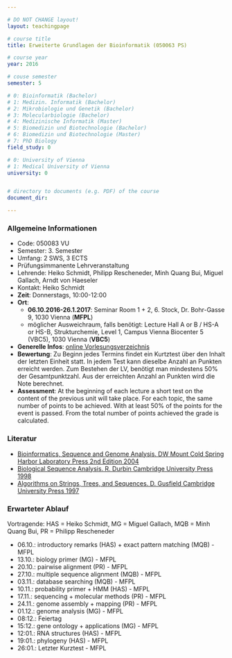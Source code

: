 ```yaml
---

# DO NOT CHANGE layout!
layout: teachingpage

# course title
title: Erweiterte Grundlagen der Bioinformatik (050063 PS)

# course year
year: 2016

# couse semester
semester: 5

# 0: Bioinformatik (Bachelor)
# 1: Medizin. Informatik (Bachelor)
# 2: Mikrobiologie und Genetik (Bachelor)
# 3: Molecularbiologie (Bachelor)
# 4: Medizinische Informatik (Master)
# 5: Biomedizin und Biotechnologie (Bachelor)
# 6: Biomedizin und Biotechnologie (Master)
# 7: PhD Biology
field_study: 0

# 0: University of Vienna
# 1: Medical University of Vienna
university: 0


# directory to documents (e.g. PDF) of the course
document_dir: 

---
```



<!-- BEGIN COURSE CONTENT -->

### Allgemeine Informationen
<div class="hline"></div>

* Code: 050083 VU
* Semester: 3. Semester
* Umfang: 2 SWS, 3 ECTS
* Prüfungsimmanente Lehrveranstaltung
* Lehrende:  Heiko Schmidt, Philipp Rescheneder, Minh Quang Bui, Miguel Gallach, Arndt von Haeseler
* Kontakt:  Heiko Schmidt
* __Zeit__: Donnerstags, 10:00-12:00
* __Ort__: 
  * __06.10.2016-26.1.2017__: Seminar Room 1 + 2, 6. Stock, Dr. Bohr-Gasse 9, 1030 Vienna (__MFPL__)
  * möglicher Ausweichraum, falls benötigt: Lecture Hall A or B / HS-A or HS-B, Strukturchemie, Level 1, Campus Vienna Biocenter 5 (VBC5), 1030 Vienna (__VBC5__)
* __Generelle Infos__: [online Vorlesungsverzeichnis](http://online.univie.ac.at/vlvz?titel=&match_t=substring&match=substring&lvnr=050083&sprachauswahl=-1&semester=current&extended=Y)
* __Bewertung__: Zu Beginn jedes Termins findet ein Kurtztest über den Inhalt der letzten Einheit statt. In jedem Test kann dieselbe Anzahl an Punkten erreicht werden. Zum Bestehen der LV, benötigt man mindestens 50% der Gesamtpunktzahl. Aus der erreichten Anzahl an Punkten wird die Note berechnet.
* __Assessment__: At the beginning of each lecture a short test on the content of the previous unit will take place. For each topic, the same number of points to be achieved. With at least 50% of the points for the event is passed. From the total number of points achieved the grade is calculated.

### Literatur
<div class="hline"></div>

* [Bioinformatics, Sequence and Genome Analysis. DW Mount Cold Spring Harbor Laboratory Press 2nd Edition 2004](http://www.bioinformaticsonline.org/)
* [Biological Sequence Analysis. R. Durbin Cambridge University Press 1998](http://books.google.at/books?id=R5P2GlJvigQC)
* [Algorithms on Strings, Trees, and Sequences. D. Gusfield Cambridge University Press 1997](http://books.google.at/books?id=STGlsyqtjYMC) 

### Erwarteter Ablauf 
<div class="hline"></div>

Vortragende: HAS = Heiko Schmidt, MG = Miguel Gallach, MQB = Minh Quang Bui, PR = Philipp Rescheneder

* 06.10.: introductory remarks (HAS) + exact pattern matching (MQB) - MFPL
* 13.10.: biology primer (MG) - MFPL
* 20.10.: pairwise alignment (PR) - MFPL
* 27.10.: multiple sequence alignment (MQB) - MFPL
* 03.11.: database searching (MQB) - MFPL
* 10.11.: probability primer + HMM (HAS) - MFPL
* 17.11.: sequencing + molecular methods (PR) - MFPL
* 24.11.: genome assembly + mapping (PR) - MFPL
* 01.12.: genome analysis (MG) - MFPL
* 08:12.: Feiertag
* 15:12.: gene ontology + applications (MG) - MFPL
* 12:01.: RNA structures (HAS) - MFPL
* 19:01.: phylogeny (HAS) - MFPL
* 26:01.: Letzter Kurztest - MFPL
 
<!-- END COURSE CONTENT -->

